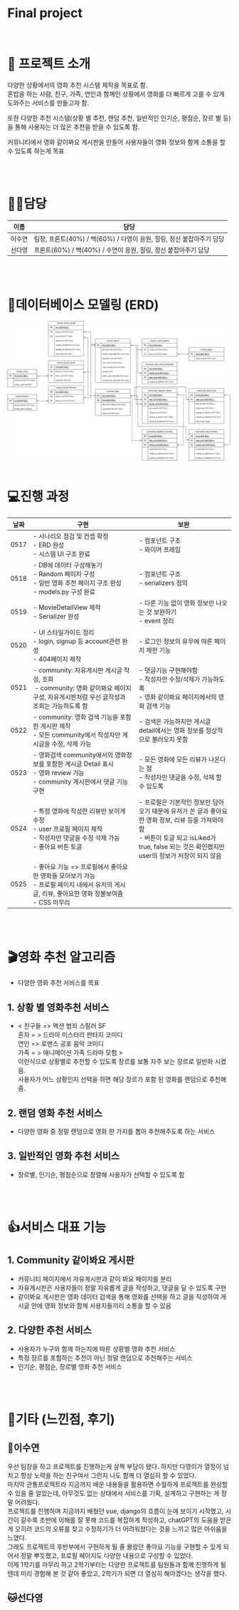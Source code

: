 # Final project
<br>

# 📣 프로젝트 소개

다양한 상황에서의 영화 추천 시스템 제작을 목표로 함.   
혼밥을 하는 사람, 친구, 가족, 연인과 함께인 상황에서 영화를 더 빠르게 고를 수 있게 도와주는 서비스를 만들고자 함.

또한 다양한 추천 시스템(상황 별 추천, 랜덤 추천, 일반적인 인기순, 평점순, 장르 별 등)을 통해 사용자는 더 많은 추천을 받을 수 있도록 함.   

커뮤니티에서 영화 같이봐요 게시판을 만들어 사용자들이 영화 정보와 함께 소통을 할 수 있도록 하는게 목표

<br><br>

# 🙋‍♀️담당

| 이름  | 담당                                              |
| --- | ----------------------------------------------- |
| 이수연 | 팀장, 프론트(40%) / 백(60%) / 다영이 응원, 힐링, 정신 붙잡아주기 담당 |
| 선다영 | 프론트(60%) / 백(40%) / 수연이 응원, 힐링, 정신 붙잡아주기 담당     |

<br><br>


# 🔑데이터베이스 모델링 (ERD)
<img src="final.drawio.png" />
<br><br>


# 💻진행 과정

| 날짜   | 구현                                                                                            |          보완                                                                                                                              |
| ---- |---------------------------------------------------------------------------------------------| ------------------------------------------------------------------------------------------------------------------------------- |
| 0517 | - 시나리오 점검 및 컨셉 확정<br/>- ERD 완성<br/>- 시스템 UI 구조 완료                                             | - 컴포넌트 구조<br/>- 와이어 프레임                                                                                                  |
| 0518 | - DB에 데이터 구성해놓기<br/>- Random 페이지 구성 <br/>- 일반 영화 추천 페이지 구조 완성<br/>- models.py 구성 완료           | - 컴포넌트 구조 <br/>- serializers 정의                                                                                                 |
| 0519 | - MovieDetailView 제작<br/>- Serializer 완성                                     | - 다른 기능 없이 영화 정보만 나오는 것 보완하기<br/>- event 정리                                                                                     |
| 0520 | - UI 스타일가이드 정리<br/>- login, signup 등 account관련 완성<br/>- 404페이지 제작                             | - 로그인 정보의 유무에 따른 페이지 제한 기능                                                                                                      |
| 0521 | - community: 자유게시판 게시글 작성, 조회<br/> - community: 영화 같이봐요 페이지 구성, 자유게시판처럼 우선 글작성과 조회는 가능하도록 함   | - 댓글기능 구현해야함<br/>- 작성자만 수정/삭제가 가능하도록<br/>- 영화 같이봐요 페이지에서의 영화 검색 기능                                                              |
| 0522 | - community: 영화 검색 기능을 포함한 게시판 제작<br/>- 모든 community에서 작성자만 게시글을 수정, 삭제 가능                    | - 검색은 가능하지만 게시글 detail에서는 영화 정보를 정상적으로 불러오지 못함<br/>                                                                             |
| 0523 | - 영화검색 community에서의 영화정보를 포함한 게시글 Detail 표시<br/>- 영화 review 기능<br/>- community 게시판에서 댓글 기능 구현 | - 모든 영화에 모든 리뷰가 나온다는 점<br/>- 작성자만 댓글을 수정, 삭제 할 수 있도록                                                                            |
| 0524 | - 특정 영화에 작성한 리뷰만 보이게 수정<br/>- user 프로필 페이지 제작<br/>- 작성자만 댓글을 수정 삭제 가능<br/>- 좋아요 버튼 토글    | - 프로필은 기본적인 정보만 담아오기 때문에 유저가 쓴 글과 좋아요한 영화 정보, 리뷰 등을 가져와야 함<br/>- 버튼이 토글 되고 isLiked가 true, false 되는 것은 확인했지만 user의 정보가 저장이 되지 않음 |
| 0525 | - 좋아요 기능 => 프로필에서 좋아요 한 영화들 모아보기 가능<br/>- 프로필 페이지 내에서 유저의 게시글, 리뷰, 좋아요한 영화 정볼보여줌 <br/>- CSS 마무리                                             |                                                                                                                                 |

<br><br>


# 🎬영화 추천 알고리즘
- 다양한 영화 추천 서비스를 목표
## 1. 상황 별 영화추천 서비스
- < 친구들 => 액션 범죄 스릴러 SF   
혼자 = > 드라마 미스터리 판타지 코미디   
연인 => 로맨스 공포 음악 코미디   
가족 = > 애니메이션 가족 드라마 모험 >  
이런식으로 상황별로 추천할 수 있도록 장르를 보통 자주 보는 장르로 일반화 시켰음.   
사용자가 어느 상황인지 선택을 하면 해당 장르가 포함 된 영화를 랜덤으로 추천해줌.
## 2. 랜덤 영화 추천 서비스
- 다양한 영화 중 정말 랜덤으로 영화 한 가지를 뽑아 추천해주도록 하는 서비스
## 3. 일반적인 영화 추천 서비스
- 장르별, 인기순, 평점순으로 정렬해 사용자가 선택할 수 있도록 함

<br><br>

# 👍서비스 대표 기능
## 1. Community 같이봐요 게시판
- 커뮤니티 페이지에서 자유게시판과 같이 봐요 페이지를 분리
- 자유게시판은 사용자들이 정말 자유롭게 글을 작성하고, 댓글을 달 수 있도록 구현
- 같이봐요 게시판은 영화 데이터 검색을 통해 영화를 선택을 하고 글을 작성하여 게시글 안에 영화 정보와 함께 사용자들끼리 소통을 할 수 있음

## 2. 다양한 추천 서비스
- 사용자가 누구와 함께 하는지에 따른 상황별 영화 추천 서비스
- 특정 장르를 포함하는 추천이 아닌 정말 랜덤으로 추천해주는 서비스
- 인기순, 평점순, 장르별 영화 추천 서비스


<br><br>

# 🤟기타 (느낀점, 후기)

## 🐯이수연
우선 팀장을 하고 프로젝트를 진행하는게 살짝 부담이 됐다. 하지만 다영이가 열정이 넘치고 항상 노력을 하는 친구여서 그런지 나도 함께 더 열심히 할 수 있었다.   
마지막 관통프로젝트라 지금까지 배운 내용들을 활용하면 수월하게 프로젝트를 완성할 수 있을 줄 알았는데, 아무것도 없는 상태에서 서비스를 기획, 설계하고 구현하는 게 정말 어려웠다.  
프로젝트를 진행하며 지금까지 배웠던 vue, django의 흐름이 눈에 보이기 시작했고, 시간이 갈수록 초반에 이해를 잘 못해 코드를 복잡하게 작성하고, chatGPT의 도움을 받은게 오히려 코드의 오류를 찾고 수정하기가 더 어려워졌다는 것을 느끼고 많은 아쉬움을 느꼈다.   
그래도 프로젝트의 후반부에서 구현하게 될 줄 몰랐던 좋아요 기능을 구현할 수 있게 되어서 정말 뿌듯했고, 프로필 페이지도 다양한 내용으로 구성할 수 있었다.    
이제 1학기를 마무리 하고 2학기부터는 다양한 프로젝트를 팀원들과 함께 진행하게 될텐데 미리 경험해 본 것 같아 좋았고, 2학기가 되면 더 열심히 해야겠다는 생각을 했다.
## 🐱선다영
